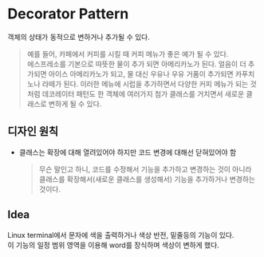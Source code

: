 # Decorator Pattern  
객체의 상태가 동적으로 변하거나 추가될 수 있다.  

> 예를 들어, 카페에서 커피를 시킬 때 커피 메뉴가 좋은 예가 될 수 있다.  
> 에스프레소를 기본으로 따뜻한 물이 추가 되면 아메리카노가 된다. 얼음이 더 추가되면 아이스 아메리카노가 되고, 물 대신 우유나 우유 거품이 추가되면 카푸치노나 라떼가 된다. 이러한 메뉴에 시럽을 추가하면서 다양한 커피 메뉴가 되는 것 처럼 데코레이터 패턴도 한 객체에 여러가지 첨가 클래스를 거치면서 새로운 클래스로 변하게 될 수 있다.  

## 디자인 원칙  
- 클래스는 확장에 대해 열려있어야 하지만 코드 변경에 대해선 닫혀있어야 함  
	> 무슨 말인고 하니, 코드를 수정해서 기능을 추가하고 변경하는 것이 아니라 클래스를 확장해서(새로운 클래스를 생성해서) 기능을 추가하거나 변경하는 것이다.  

## Idea  
Linux terminal에서 문자에 색을 출력하거나 색상 반전, 밑줄등의 기능이 있다.  
이 기능의 일정 범위 영역을 이용해 word를 장식하며 색상이 변하게 했다.  
